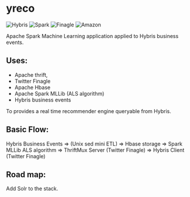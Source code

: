# yreco
![Hybris](http://www.computerworld.in/sites/default/files/news/2013/08/SAP-Outlines-Plans-for-Hybris,-Push-into-'Omni-commerce'_394x296.jpg) ![Spark](http://spark.apache.org/docs/latest/img/spark-logo-hd.png) ![Finagle](https://pbs.twimg.com/profile_images/378800000650818162/903f3158869844f68b0fd36dde6b2d29_400x400.png)
![Amazon](http://1.bp.blogspot.com/-SJhlctsnGFA/UFYEW8c5VvI/AAAAAAAAACk/-ZBbpmv886s/s1600/20100517_amazon.gif)


Apache Spark Machine Learning application applied to Hybris business events.

## Uses:

* Apache thrift,
* Twitter Finagle
* Apache Hbase
* Apache Spark MLLib (ALS algorithm)
* Hybris business events

To provides a real time recommender engine queryable from Hybris.

## Basic Flow:

Hybris Business Events => 
     (Unix sed mini ETL)  => 
       Hbase storage          =>
          Spark MLLib ALS algorithm =>
             ThriftMux Server (Twitter Finagle) =>
               Hybris Client (Twitter Finagle)
               

## Road map:               
  Add Solr to the stack.
         
       
